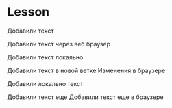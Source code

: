 ﻿# Lesson

Добавили текст

Добавили текст через веб браузер

Добавили текст локально


Добавили текст в новой ветке
Изменения в браузере

Добавили локально текст

Добавили текст еще
Добавили текст еще в браузере
